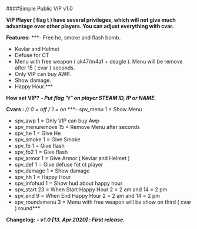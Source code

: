 ####Simple Public VIP v1.0

**VIP Player ( flag t ) have several privileges, which will not give much advantage over other players. 
You can adjust everything with cvar.**

**Features:**
***- Free he, smoke and flash bomb.
- Kevlar and Helmet 
- Defuse for CT 
- Menu with free weapon	( ak47/m4a1 + deagle ). Menu will be remove after 15 ( cvar ) seconds.  
- Only VIP can buy AWP. 
- Show damage.
- Happy Hour.***

**How set VIP?**
***- Put flag "t" on player STEAM ID, IP or NAME.***

**Cvars :** 
*// 0 = off / 1 = on* 
***- spv_menu 1 = Show Menu
- spv_awp 1 = Only VIP can buy Awp
- spv_menuremove 15 = Remove Menu after seconds
- spv_he 1 = Give He
- spv_smoke 1 = Give Smoke
- spv_fb 1 = Give flash
- spv_fb2 1 = Give flash
- spv_armor 1 = Give Armor ( Kevlar and Helmet )
- spv_def 1 = Give defuse fot ct player
- spv_damage 1 = Show damage
- spv_hh 1 = Happy Hour
- spv_infohud 1 = Show hud about happy hour 
- spv_start 23 = When Start Happy Hour 2 = 2 am and 14 = 2 pm
- spv_end 9 = When End Happy Hour 2 = 2 am and 14 = 2 pm	
- spv_roundsmenu 3 = Menu with free weapon will be show on third ( cvar ) round***


**Changelog:**
***- v1.0 [13. Apr 2020] : First release.***
